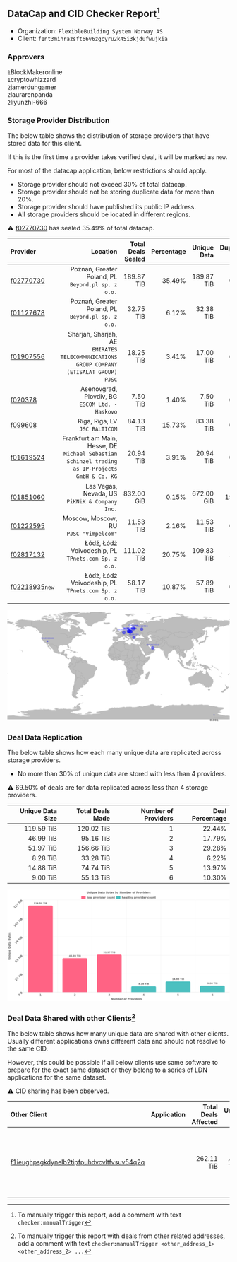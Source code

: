 ## DataCap and CID Checker Report[^1]
 - Organization: `FlexibleBuilding System Norway AS`
 - Client: `f1nt3mihrazsft66v6zgcyru2k45i3kjdufwujkia`
### Approvers
`1`BlockMakeronline<br/>`1`cryptowhizzard<br/>`2`jamerduhgamer<br/>`2`laurarenpanda<br/>`2`liyunzhi-666


### Storage Provider Distribution
The below table shows the distribution of storage providers that have stored data for this client.

If this is the first time a provider takes verified deal, it will be marked as `new`.

For most of the datacap application, below restrictions should apply.
 - Storage provider should not exceed 30% of total datacap.
 - Storage provider should not be storing duplicate data for more than 20%.
 - Storage provider should have published its public IP address.
 - All storage providers should be located in different regions.

⚠️ [f02770730](https://filfox.info/en/address/f02770730) has sealed 35.49% of total datacap.

| Provider                                                    |                                                                                           Location | Total Deals Sealed | Percentage | Unique Data | Duplicate Deals |
| :---------------------------------------------------------- | -------------------------------------------------------------------------------------------------: | -----------------: | ---------: | ----------: | --------------: |
| [f02770730](https://filfox.info/en/address/f02770730)       |                                              Poznań, Greater Poland, PL<br/>`Beyond.pl sp. z o.o.` |         189.87 TiB |     35.49% |  189.87 TiB |           0.00% |
| [f01127678](https://filfox.info/en/address/f01127678)       |                                              Poznań, Greater Poland, PL<br/>`Beyond.pl sp. z o.o.` |          32.75 TiB |      6.12% |   32.38 TiB |           1.14% |
| [f01907556](https://filfox.info/en/address/f01907556)       |         Sharjah, Sharjah, AE<br/>`EMIRATES TELECOMMUNICATIONS GROUP COMPANY (ETISALAT GROUP) PJSC` |          18.25 TiB |      3.41% |   17.00 TiB |           6.85% |
| [f020378](https://filfox.info/en/address/f020378)           |                                                 Asenovgrad, Plovdiv, BG<br/>`ESCOM Ltd. - Haskovo` |           7.50 TiB |      1.40% |    7.50 TiB |           0.00% |
| [f099608](https://filfox.info/en/address/f099608)           |                                                                  Riga, Riga, LV<br/>`JSC BALTICOM` |          84.13 TiB |     15.73% |   83.38 TiB |           0.89% |
| [f01619524](https://filfox.info/en/address/f01619524)       | Frankfurt am Main, Hesse, DE<br/>`Michael Sebastian Schinzel trading as IP-Projects GmbH & Co. KG` |          20.94 TiB |      3.91% |   20.94 TiB |           0.00% |
| [f01851060](https://filfox.info/en/address/f01851060)       |                                                  Las Vegas, Nevada, US<br/>`PiKNiK & Company Inc.` |         832.00 GiB |      0.15% |  672.00 GiB |          19.23% |
| [f01222595](https://filfox.info/en/address/f01222595)       |                                                          Moscow, Moscow, RU<br/>`PJSC "Vimpelcom"` |          11.53 TiB |      2.16% |   11.53 TiB |           0.00% |
| [f02817132](https://filfox.info/en/address/f02817132)       |                                             Łódź, Łódź Voivodeship, PL<br/>`TPnets.com Sp. z o.o.` |         111.02 TiB |     20.75% |  109.83 TiB |           1.07% |
| [f02218935](https://filfox.info/en/address/f02218935)`new`  |                                             Łódź, Łódź Voivodeship, PL<br/>`TPnets.com Sp. z o.o.` |          58.17 TiB |     10.87% |   57.89 TiB |           0.48% |

<img src="https://raw.githubusercontent.com/data-preservation-programs/filplus-checker-assets/main/filecoin-project/filecoin-plus-large-datasets/issues/1596/1700110288627.png"/>

### Deal Data Replication
The below table shows how each many unique data are replicated across storage providers.

- No more than 30% of unique data are stored with less than 4 providers.

⚠️ 69.50% of deals are for data replicated across less than 4 storage providers.

| Unique Data Size | Total Deals Made | Number of Providers | Deal Percentage |
| ---------------: | ---------------: | ------------------: | --------------: |
|       119.59 TiB |       120.02 TiB |                   1 |          22.44% |
|        46.99 TiB |        95.16 TiB |                   2 |          17.79% |
|        51.97 TiB |       156.66 TiB |                   3 |          29.28% |
|         8.28 TiB |        33.28 TiB |                   4 |           6.22% |
|        14.88 TiB |        74.74 TiB |                   5 |          13.97% |
|         9.00 TiB |        55.13 TiB |                   6 |          10.30% |

<img src="https://raw.githubusercontent.com/data-preservation-programs/filplus-checker-assets/main/filecoin-project/filecoin-plus-large-datasets/issues/1596/1700110289532.png"/>

### Deal Data Shared with other Clients[^3]
The below table shows how many unique data are shared with other clients.
Usually different applications owns different data and should not resolve to the same CID.

However, this could be possible if all below clients use same software to prepare for the exact same dataset or they belong to a series of LDN applications for the same dataset.

⚠️ CID sharing has been observed.

| Other Client                                                                                                          | Application                                                                     | Total Deals Affected | Unique CIDs | Approvers                                                                                                                                                        |
| :-------------------------------------------------------------------------------------------------------------------- | :------------------------------------------------------------------------------ | -------------------: | ----------: | :--------------------------------------------------------------------------------------------------------------------------------------------------------------- |
| [f1ieughpsgkdynelb2tipfpuhdvcvltfvsuv54q2q](https://filfox.info/en/address/f1ieughpsgkdynelb2tipfpuhdvcvltfvsuv54q2q) | [](https://github.com/filecoin-project/filecoin-plus-large-datasets/issues/928) |           262.11 TiB |       1,273 | `2`BlockMakeronline<br/>`4`cryptowhizzard<br/>`2`Fatman13<br/>`1`Fenbushi-Filecoin<br/>`2`jamerduhgamer<br/>`1`liyunzhi-666<br/>`1`newwebgroup<br/>`1`XnMatrixSV |

[^1]: To manually trigger this report, add a comment with text `checker:manualTrigger`

[^2]: Deals from those addresses are combined into this report as they are specified with `checker:manualTrigger`

[^3]: To manually trigger this report with deals from other related addresses, add a comment with text `checker:manualTrigger <other_address_1> <other_address_2> ...`
